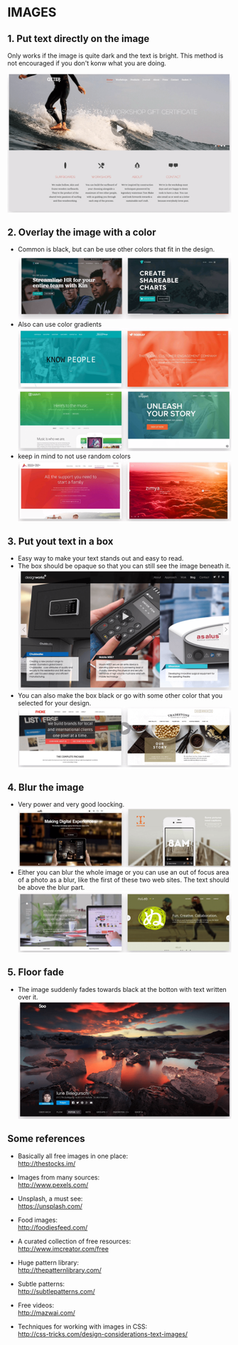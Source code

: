 # IMAGES

## 1. Put text directly on the image

Only works if the image is quite dark and the text is bright. This method is not
encouraged if you don't konw what you are doing.

![images01](assets/images01.png)

## 2. Overlay the image with a color

- Common is black, but can be use other colors that fit in the design.
  ![images02](assets/images02.png)
- Also can use color gradients
  ![images03](assets/images03.png)
  ![images04](assets/images04.png)
- keep in mind to not use random colors
  ![images05](assets/images05.png)

## 3. Put yout text in a box

- Easy way to make your text stands out and easy to read.
- The box should be opaque so that you can still see the image beneath it.
  ![images06](assets/images06.png)
- You can also make the box black or go with some other color that you selected
  for your design.
  ![images07](assets/images07.png)

## 4. Blur the image

- Very power and very good loocking.
  ![images08](assets/images08.png)
- Either you can blur the whole image or you can use an out of focus area of a
  photo as a blur, like the first of these two web sites. The text should be
  above the blur part.
  ![images09](assets/images09.png)

## 5. Floor fade

- The image suddenly fades towards black at the botton with text written over it.
  ![images10](assets/images10.png)

## Some references

- Basically all free images in one place:  
  http://thestocks.im/

- Images from many sources:  
  http://www.pexels.com/

- Unsplash, a must see:  
  https://unsplash.com/

- Food images:  
  http://foodiesfeed.com/

- A curated collection of free resources:  
  http://www.imcreator.com/free

- Huge pattern library:  
  http://thepatternlibrary.com/

- Subtle patterns:  
  http://subtlepatterns.com/

- Free videos:  
  http://mazwai.com/

- Techniques for working with images in CSS:  
  http://css-tricks.com/design-considerations-text-images/
